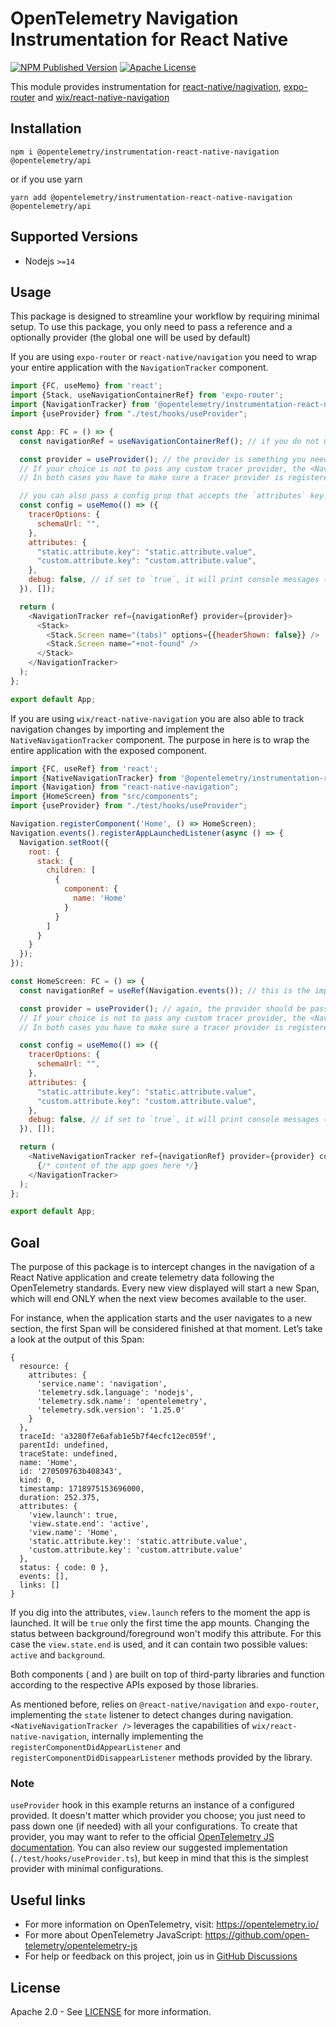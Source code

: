 # OpenTelemetry Navigation Instrumentation for React Native

[![NPM Published Version][npm-img]][npm-url]
[![Apache License][license-image]][license-image]

This module provides instrumentation for [react-native/nagivation](https://reactnavigation.org/docs/getting-started), [expo-router](https://docs.expo.dev/router/introduction/) and [wix/react-native-navigation](https://wix.github.io/react-native-navigation/docs/before-you-start/)

## Installation
```
npm i @opentelemetry/instrumentation-react-native-navigation @opentelemetry/api
```

or if you use yarn

```
yarn add @opentelemetry/instrumentation-react-native-navigation @opentelemetry/api
```

## Supported Versions
  - Nodejs `>=14`

## Usage
This package is designed to streamline your workflow by requiring minimal setup. To use this package, you only need to pass a reference and a optionally provider (the global one will be used by default)

If you are using `expo-router` or `react-native/navigation` you need to wrap your entire application with the `NavigationTracker` component.

```javascript
import {FC, useMemo} from 'react';
import {Stack, useNavigationContainerRef} from 'expo-router';
import {NavigationTracker} from '@opentelemetry/instrumentation-react-native-navigation';
import {useProvider} from "./test/hooks/useProvider";

const App: FC = () => {
  const navigationRef = useNavigationContainerRef(); // if you do not use `expo-router` the same hook is also available in `@react-navigation/native` since `expo-router` is built on top of it. Just make sure this ref is passed also to the navigation container at the root of your app (if not, the ref would be empty and you will get a console.warn message instead).

  const provider = useProvider(); // the provider is something you need to configure and pass down as prop into the `NavigationTracker` component (this hook is not part of the package, it is just used here as a reference)
  // If your choice is not to pass any custom tracer provider, the <NavigationTracker /> component will use the global one.
  // In both cases you have to make sure a tracer provider is registered BEFORE you attempt to record the first span.

  // you can also pass a config prop that accepts the `attributes` key. these static attributes will be passed into each created span.
  const config = useMemo(() => ({
    tracerOptions: {
      schemaUrl: "",
    },
    attributes: {
      "static.attribute.key": "static.attribute.value",
      "custom.attribute.key": "custom.attribute.value",
    },
    debug: false, // if set to `true`, it will print console messages (info and warns) for debugging purposes
  }), []);

  return (
    <NavigationTracker ref={navigationRef} provider={provider}>
      <Stack>
        <Stack.Screen name="(tabs)" options={{headerShown: false}} />
        <Stack.Screen name="+not-found" />
      </Stack>
    </NavigationTracker>
  );
};

export default App;
```

If you are using `wix/react-native-navigation` you are also able to track navigation changes by importing and implement the `NativeNavigationTracker` component. The purpose in here is to wrap the entire application with the exposed component.

```javascript
import {FC, useRef} from 'react';
import {NativeNavigationTracker} from '@opentelemetry/instrumentation-react-native-navigation';
import {Navigation} from "react-native-navigation";
import {HomeScreen} from "src/components";
import {useProvider} from "./test/hooks/useProvider";

Navigation.registerComponent('Home', () => HomeScreen);
Navigation.events().registerAppLaunchedListener(async () => {
  Navigation.setRoot({
    root: {
      stack: {
        children: [
          {
            component: {
              name: 'Home'
            }
          }
        ]
      }
    }
  });
});

const HomeScreen: FC = () => {
  const navigationRef = useRef(Navigation.events()); // this is the important part. Make sure you pass a reference with the return of Navigation.events();

  const provider = useProvider(); // again, the provider should be passed down into the `NativeNavigationTracker` with the selected exporter and processor configured (this hook is not part of the package, it is just used here as a reference)
  // If your choice is not to pass any custom tracer provider, the <NavigationTracker /> component will use the global one.
  // In both cases you have to make sure a tracer provider is registered BEFORE you attempt to record the first span. 

  const config = useMemo(() => ({
    tracerOptions: {
      schemaUrl: "",
    },
    attributes: {
      "static.attribute.key": "static.attribute.value",
      "custom.attribute.key": "custom.attribute.value",
    },
    debug: false, // if set to `true`, it will print console messages (info and warns) for debugging purposes
  }), []);

  return (
    <NativeNavigationTracker ref={navigationRef} provider={provider} config={config}>
      {/* content of the app goes here */}
    </NavigationTracker>
  );
};

export default App;
```

## Goal

The purpose of this package is to intercept changes in the navigation of a React Native application and create telemetry data following the OpenTelemetry standards. Every new view displayed will start a new Span, which will end ONLY when the next view becomes available to the user.

For instance, when the application starts and the user navigates to a new section, the first Span will be considered finished at that moment. Let’s take a look at the output of this Span:

```
{
  resource: {
    attributes: {
      'service.name': 'navigation',
      'telemetry.sdk.language': 'nodejs',
      'telemetry.sdk.name': 'opentelemetry',
      'telemetry.sdk.version': '1.25.0'
    }
  },
  traceId: 'a3280f7e6afab1e5b7f4ecfc12ec059f',
  parentId: undefined,
  traceState: undefined,
  name: 'Home',
  id: '270509763b408343',
  kind: 0,
  timestamp: 1718975153696000,
  duration: 252.375,
  attributes: {
    'view.launch': true,
    'view.state.end': 'active',
    'view.name': 'Home',
    'static.attribute.key': 'static.attribute.value',
    'custom.attribute.key': 'custom.attribute.value'
  },
  status: { code: 0 },
  events: [],
  links: []
}
```

If you dig into the attributes, `view.launch` refers to the moment the app is launched. It will be `true` only the first time the app mounts. Changing the status between background/foreground won't modify this attribute. For this case the `view.state.end` is used, and it can contain two possible values: `active` and `background`.

Both components (<NavigationTracker /> and <NativeNavigationTracker />) are built on top of third-party libraries and function according to the respective APIs exposed by those libraries.

As mentioned before, <NavigationTracker /> relies on `@react-native/navigation` and `expo-router`, implementing the `state` listener to detect changes during navigation. `<NativeNavigationTracker />` leverages the capabilities of `wix/react-native-navigation`, internally implementing the `registerComponentDidAppearListener` and `registerComponentDidDisappearListener` methods provided by the library.

### Note

`useProvider` hook in this example returns an instance of a configured provided.
It doesn't matter which provider you choose; you just need to pass down one (if needed) with all your configurations. To create that provider, you may want to refer to the official [OpenTelemetry JS documentation](https://github.com/open-telemetry/opentelemetry-js). You can also review our suggested implementation (`./test/hooks/useProvider.ts`), but keep in mind that this is the simplest provider with minimal configurations.

## Useful links

- For more information on OpenTelemetry, visit: <https://opentelemetry.io/>
- For more about OpenTelemetry JavaScript: <https://github.com/open-telemetry/opentelemetry-js>
- For help or feedback on this project, join us in [GitHub Discussions][discussions-url]

## License

Apache 2.0 - See [LICENSE][license-url] for more information.

[discussions-url]: https://github.com/open-telemetry/opentelemetry-js/discussions
[license-url]: https://github.com/open-telemetry/opentelemetry-js-contrib/blob/main/LICENSE
[license-image]: https://img.shields.io/badge/license-Apache_2.0-green.svg?style=flat
[npm-url]: https://www.npmjs.com/package/@opentelemetry/instrumentation-react-native-navigation
[npm-img]: https://badge.fury.io/js/%40opentelemetry%2Finstrumentation-react-native-navigation.svg
